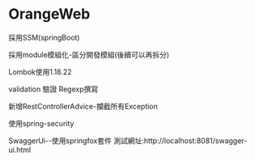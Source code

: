 # OrangeWeb

採用SSM(springBoot)

採用module模組化-區分開發模組(後續可以再拆分)

Lombok使用1.18.22

validation 驗證 Regexp撰寫

新增RestControllerAdvice-攔截所有Exception

使用spring-security

SwaggerUi--使用springfox套件
測試網址:http://localhost:8081/swagger-ui.html

